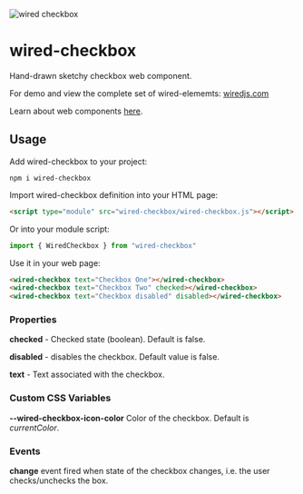 ![wired checkbox](https://wiredjs.github.io/wired-elements/images/checkbox.png)

# wired-checkbox
Hand-drawn sketchy checkbox web component.

For demo and view the complete set of wired-elememts: [wiredjs.com](http://wiredjs.com/)

Learn about web components [here](https://www.webcomponents.org/introduction).

## Usage

Add wired-checkbox to your project:
```
npm i wired-checkbox
```
Import wired-checkbox definition into your HTML page:
```html
<script type="module" src="wired-checkbox/wired-checkbox.js"></script>
```
Or into your module script:
```javascript
import { WiredCheckbox } from "wired-checkbox"
```

Use it in your web page:
```html
<wired-checkbox text="Checkbox One"></wired-checkbox>
<wired-checkbox text="Checkbox Two" checked></wired-checkbox>
<wired-checkbox text="Checkbox disabled" disabled></wired-checkbox>
```

### Properties

**checked** - Checked state (boolean). Default is false.

**disabled** - disables the checkbox. Default value is false. 

**text** - Text associated with the checkbox.

### Custom CSS Variables

**--wired-checkbox-icon-color** Color of the checkbox. Default is *currentColor*.

### Events
**change** event fired when state of the checkbox changes, i.e. the user checks/unchecks the box.
